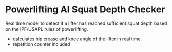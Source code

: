 # Powerlifting AI Squat Depth Checker
 Real time model to detect if a lifter has reached sufficient squat depth based on the IPF/USAPL rules of powerlifting.
- calculates hip crease and knee angle of the lifter in real time 
- repetition counter included 
